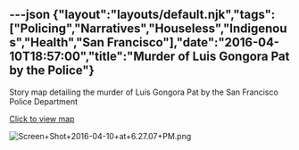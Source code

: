 ---json
{"layout":"layouts/default.njk","tags":["Policing","Narratives","Houseless","Indigenous","Health","San Francisco"],"date":"2016-04-10T18:57:00","title":"Murder of Luis Gongora Pat by the Police"}
---

Story map detailing the murder of Luis Gongora Pat by the San Francisco Police Department

[Click to view map](https://www.antievictionmap.com/gongora)

![Screen+Shot+2016-04-10+at+6.27.07+PM.png](https://images.squarespace-cdn.com/content/v1/52b7d7a6e4b0b3e376ac8ea2/1514059049999-EFFLI3DWJ2CHFHTQQEYZ/ke17ZwdGBToddI8pDm48kBind9q5HmDBwd7yNxWF1zNZw-zPPgdn4jUwVcJE1ZvWQUxwkmyExglNqGp0IvTJZUJFbgE-7XRK3dMEBRBhUpwDMC_jolwJNkyx3RnC1_2LrnhOUx2YX-KtUFGyiLO7KiBeNP-rY_a-7JWVArZMYSE/Screen%2BShot%2B2016-04-10%2Bat%2B6.27.07%2BPM.png)